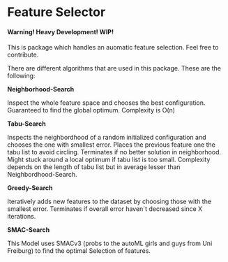# Feature Selector

#### Warning! Heavy Development! WIP!
This is package which handles an auomatic feature selection.
Feel free to contribute. 


There are different algorithms that are used in this package. 
These are the following:


**Neighborhood-Search**

Inspect the whole feature space and chooses the best configuration. Guaranteed to find the global optimum.
Complexity is O(n)

**Tabu-Search**

Inspects the neighbordhood of a random initialized configuration and chooses the one with smallest error. Places the 
previous feature one the tabu list to avoid circling. Terminates if no better solution in neighborhood.
Might stuck around a local optimum if tabu list is too small. Complexity depends on the length of tabu list but in average 
lesser than Neighbordhood-Search. 

**Greedy-Search**

Iteratively adds new features to the dataset by choosing those with the smallest error. Terminates if overall error 
haven´t decreased since X iterations. 

**SMAC-Search**

This Model uses SMACv3 (probs to the autoML girls and guys from Uni Freiburg) to find the optimal Selection of features.   